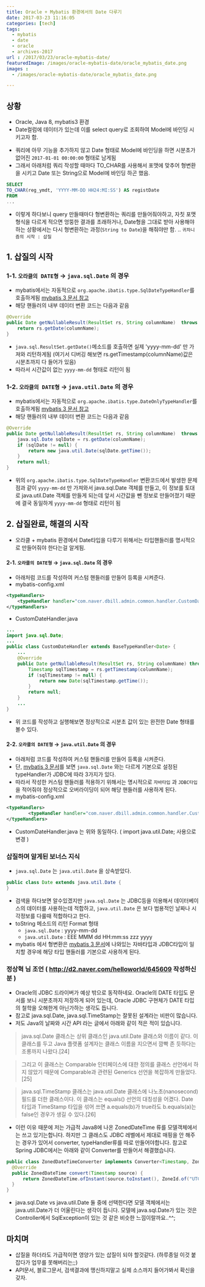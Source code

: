 ```yaml
---
title: Oracle + Mybatis 환경에서의 Date 다루기
date: 2017-03-23 11:16:05
categories: [tech]
tags:
  - mybatis
  - date
  - oracle
  - archives-2017
url : /2017/03/23/oracle-mybatis-date/
featuredImage: /images/oracle-mybatis-date/oracle_mybatis_date.png
images :
  - /images/oracle-mybatis-date/oracle_mybatis_date.png

---
```

## 상황
- Oracle, Java 8, mybatis3 환경
- Date컬럼에 데이터가 있는데 이를 select query로 조회하여 Model에 바인딩 시키고자 함.
<!-- more -->
- 쿼리에 아무 기능을 추가하지 않고 Date 형태로 Model에 바인딩을 하면 시분초가 없어진 `2017-01-01 00:00:00` 형태로 남게됨
- 그래서 아래처럼 쿼리 작성할 때마다 TO_CHAR를 사용해서 포맷에 맞추어 형변환을 시키고 Date 또는 String으로 Model에 바인딩 하곤 했음.

```sql
SELECT
TO_CHAR(reg_ymdt, 'YYYY-MM-DD HH24:MI:SS') AS registDate
FROM
...
```

- 이렇게 하다보니 query 만들때마다 형변환하는 쿼리를 만들어줘야하고, 자칫 포맷형식을 다르게 적으면 엉뚱한 결과를 초래하거나, Date형을 그대로 받아 사용해야하는 상황에서는 다시 형변환하는 과정(`String to Date`)을 해줘야만 함. .. `귀차니즘의 시작 : 삽질`

## 1. 삽질의 시작
### 1-1. `오라클의 DATE형` → `java.sql.Date` 의 경우
- mybatis에서는 자동적으로 `org.apache.ibatis.type.SqlDateTypeHandler`를 호출하게됨 [mybatis 3 문서 참고](http://www.mybatis.org/mybatis-3/ko/configuration.html#typeHandlers)
- 해당 핸들러의 내부 데이터 변환 코드는 다음과 같음

```java
@Override
public Date getNullableResult(ResultSet rs, String columnName)  throws SQLException {
	return rs.getDate(columnName);
}
```
- `java.sql.ResultSet.getDate()`메소드를 호출하면 실제 'yyyy-mm-dd' 만 가져와 리턴하게됨 (여기서 디버깅 해보면 rs.getTimestamp(columnName)값은 시분초까지 다 들어가 있음)
- 따라서 시간값이 없는 `yyyy-mm-dd` 형태로 리턴이 됨

### 1-2. `오라클의 DATE형` → `java.util.Date` 의 경우
- mybatis에서는 자동적으로 `org.apache.ibatis.type.DateOnlyTypeHandler`를 호출하게됨 [mybatis 3 문서 참고](http://www.mybatis.org/mybatis-3/ko/configuration.html#typeHandlers)
- 해당 핸들러의 내부 데이터 변환 코드는 다음과 같음

```java
@Override
public Date getNullableResult(ResultSet rs, String columnName)  throws SQLException {
	java.sql.Date sqlDate = rs.getDate(columnName);
	if (sqlDate != null) {
		return new java.util.Date(sqlDate.getTime());
	}
	return null;
}
```

- 위의 `org.apache.ibatis.type.SqlDateTypeHandler` 변환코드에서 발생한 문제점과 같이 `yyyy-mm-dd` 만 가져와서 java.sql.Date 객체를 만들고, 이 정보를 토대로 java.util.Date 객체를 만들게 되는데 앞서 시간값을 뺀 정보로 만들어졌기 때문에 결국 동일하게 `yyyy-mm-dd` 형태로 리턴이 됨

## 2. 삽질완료, 해결의 시작
- 오라클 + mybatis 환경에서 Date타입을 다루기 위해서는 타입핸들러를 명시적으로 만들어줘야 한다는걸 알게됨.
#### 2-1. `오라클의 DATE형` → `java.sql.Date` 의 경우
- 아래처럼 코드를 작성하여 커스텀 핸들러를 만들어 등록을 시켜준다.
- mybatis-config.xml

```xml
<typeHandlers>
	<typeHandler handler="com.naver.dbill.admin.common.handler.CustomDateHandler"/>
</typeHandlers>
```
- CustomDateHandler.java

```java
...
import java.sql.Date;
...
public class CustomDateHandler extends BaseTypeHandler<Date> {
	...
	@Override
	public Date getNullableResult(ResultSet rs, String columnName) throws SQLException {
		Timestamp sqlTimestamp = rs.getTimestamp(columnName);
		if (sqlTimestamp != null) {
			return new Date(sqlTimestamp.getTime());
		}
		return null;
	}
	...
}
```
- 위 코드를 작성하고 실행해보면 정상적으로 시분초 값이 있는 완전한 Date 형태를 볼수 있다.
#### 2-2. `오라클의 DATE형` → `java.util.Date` 의 경우
- 아래처럼 코드를 작성하여 커스텀 핸들러를 만들어 등록을 시켜준다.
- 단, [mybatis 3 문서](http://www.mybatis.org/mybatis-3/ko/configuration.html#typeHandlers)를 보면 `java.sql.Date` 와는 다르게 기본으로 설정된 typeHandler가 JDBC에 따라 3가지가 있다.
- 따라서 작성한 커스텀 핸들러를 적용하기 위해서는 명시적으로 `자바타입` 과 `JDBC타입` 을 적어줘야 정상적으로 오버라이딩이 되어 해당 핸들러를 사용하게 된다.
- mybatis-config.xml

```xml
<typeHandlers>
		<typeHandler handler="com.naver.dbill.admin.common.handler.CustomDateHandler" javaType="java.util.Date" jdbcType="DATE"/>
</typeHandlers>
```
- CustomDateHandler.java 는 위와 동일하다. ( import java.util.Date; 사용으로 변경 )

### 삽질하며 알게된 보너스 지식
- `java.sql.Date` 는 `java.util.Date` 을 상속받았다.

```java
public class Date extends java.util.Date {
}
```
- 검색을 하다보면 알수있겠지만  `java.sql.Date` 는 JDBC등을 이용해서 데이터베이스의 데이터를 사용하는데 적합하고, `java.util.Date` 은 보다 범용적인 날짜나 시각정보를 다룰때 적합하다고 한다.
- toString 메소드의 리턴 Format 형태
  - `java.sql.Date` : yyyy-mm-dd
  - `java.util.Date` : EEE MMM dd HH:mm:ss zzz yyyy
- mybatis 에서 형변환은 [mybatis 3 문서](http://www.mybatis.org/mybatis-3/ko/configuration.html#typeHandlers)에 나와있는 자바타입과 JDBC타입이 일치할 경우에 해당 타입 핸들러를 기본으로 사용하게 된다.

### 정상혁 님 조언 ( http://d2.naver.com/helloworld/645609 작성하신분 )
  - Oracle의 JDBC 드라이버가 예상 밖으로 동작하네요. Oracle의 DATE 타입도 문서를 보니 시분초까지 저장하게 되어 있는데, Oracle JDBC 구현체가 DATE 타입의 철학을 오해한게 아닌가하는 생각도 듭니다.
  - 참고로 java.sql.Date, java.sql.TimeStamp는 잘못된 설계라는 비판이 많습니다.
  - 저도 Java의 날짜와 시간 API 라는 글에서 아래와 같이 적은 적이 있습니다.
>java.sql.Date 클래스는 상위 클래스인 java.util.Date 클래스와 이름이 같다. 이 클래스를 두고 Java 플랫폼 설계자는 클래스 이름을 지으면서 깜빡 존 듯하다는 조롱까지 나왔다.[24]

> 그리고 이 클래스는 Comparable 인터페이스에 대한 정의를 클래스 선언에서 하지 않았기 때문에 Comparable과 관련된 Generics 선언을 복잡하게 만들었다.[25]

> java.sql.TimeStamp 클래스는 java.util.Date 클래스에 나노초(nanosecond) 필드를 더한 클래스이다. 이 클래스는 equals() 선언의 대칭성을 어겼다. Date 타입과 TimeStamp 타입을 섞어 쓰면 a.equals(b)가 true라도 b.equals(a)는 false인 경우가 생길 수 있다.[26]


  - 이런 이유 때문에 저는 가급적 Java8에 나온 ZonedDateTime 류를 모델객체에서는 쓰고 있기는합니다. 하지만 그 클래스도 JDBC 레벨에서 제대로 매핑을 안 해주는 경우가 있어서 converter, typeHandler류를 따로 만들어야합니다. 참고로 Spring JDBC에서는 아래와 같이 Converter를 만들어서 해결했습니다.

```java
public class ZonedDateTimeConverter implements Converter<Timestamp, ZonedDateTime> {
  @Override
  public ZonedDateTime convert(Timestamp source) {
      return ZonedDateTime.ofInstant(source.toInstant(), ZoneId.of("UTC"));
  }
}
```
  - java.sql.Date vs java.util.Date 둘 중에 선택한다면 모델 객체에서는 java.util.Date가 더 어울린다는 생각이 듭니다.  모델에 java.sql.Date가 있는 것은  Controller에서 SqlException이 있는 것 같은 비슷한 느낌이랄까요..^^;

## 마치며
- 삽질을 하더라도 가급적이면 영양가 있는 삽질이 되야 할것같다. (하루종일 이것 붙잡다가 업무를 못해버리는;;)
- API문서, 블로그문서, 검색결과에 맹신하지말고 실제 소스까지 들어가봐서 확신을 갖자.
